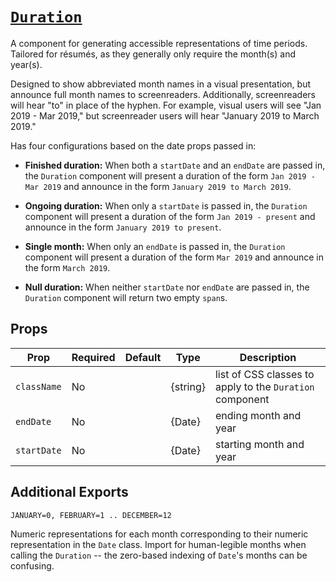 # [`Duration`](/src/utils/Duration.js)

A component for generating accessible representations of time periods. Tailored for résumés, as they generally only require the month(s) and year(s).

Designed to show abbreviated month names in a visual presentation, but announce full month names to screenreaders. Additionally, screenreaders will hear "to" in place of the hyphen. For example, visual users will see "Jan 2019 - Mar 2019," but screenreader users will hear "January 2019 to March 2019."

Has four configurations based on the date props passed in:

* __Finished duration:__ When both a `startDate` and an `endDate` are passed in, the `Duration` component will present a duration of the form `Jan 2019 - Mar 2019` and announce in the form `January 2019 to March 2019`.

* __Ongoing duration:__ When only a `startDate` is passed in, the `Duration` component will present a duration of the form `Jan 2019 - present` and announce in the form `January 2019 to present`.

* __Single month:__ When only an `endDate` is passed in, the `Duration` component will present a duration of the form `Mar 2019` and announce in the form `March 2019`.

* __Null duration:__ When neither `startDate` nor `endDate` are passed in, the `Duration` component will return two empty `span`s.

## Props

| Prop | Required | Default | Type | Description |
|------|----------|---------|------|-------------|
| `className` | No | | {string} | list of CSS classes to apply to the `Duration` component |
| `endDate` | No | | {Date} | ending month and year |
| `startDate` | No | | {Date} | starting month and year |

## Additional Exports

`JANUARY=0, FEBRUARY=1 .. DECEMBER=12`

Numeric representations for each month corresponding to their numeric representation in the `Date` class. Import for human-legible months when calling the `Duration` -- the zero-based indexing of `Date`'s months can be confusing.